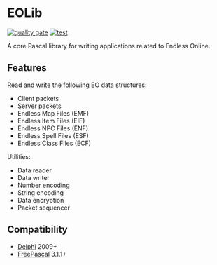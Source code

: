 # EOLib
[![quality gate](https://sonar.cirras.dev/api/project_badges/measure?project=eolib-pas&metric=alert_status&token=sqb_a7fd9fa574d6eb68c0ef97b9fdb6939ba2775345)](https://sonar.cirras.dev/dashboard?id=eolib-pas)
[![test](https://github.com/cirras/eolib-pas/actions/workflows/test.yml/badge.svg?event=push)](https://github.com/cirras/eolib-pas/actions/workflows/test.yml)

A core Pascal library for writing applications related to Endless Online.

## Features

Read and write the following EO data structures:

- Client packets
- Server packets
- Endless Map Files (EMF)
- Endless Item Files (EIF)
- Endless NPC Files (ENF)
- Endless Spell Files (ESF)
- Endless Class Files (ECF)

Utilities:

- Data reader
- Data writer
- Number encoding
- String encoding
- Data encryption
- Packet sequencer

## Compatibility

- [Delphi](https://www.embarcadero.com/products/delphi) 2009+
- [FreePascal](https://www.freepascal.org/) 3.1.1+
